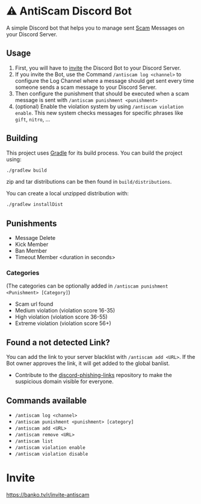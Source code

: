 # ⚠️ AntiScam Discord Bot

A simple Discord bot that helps you to manage sent [Scam](https://de.wikipedia.org/wiki/Scam) Messages on your Discord
Server.

## Usage

1. First, you will have to [invite](https://banko.tv/r/invite-antiscam) the Discord Bot to your Discord Server.
2. If you invite the Bot, use the Command `/antiscam log <channel>` to configure the Log Channel where a message should
   get sent every time someone sends a scam message to your Discord Server.
3. Then configure the punishment that should be executed when a scam message is sent
   with `/antiscam punishment <punishment>`
4. (optional) Enable the violation system by using `/antiscam violation enable`. This new system checks messages for specific phrases like `gift`, `nitro`, ...

## Building

This project uses [Gradle](https://gradle.org) for its build process. You can build the project using:

```bash
./gradlew build
```

zip and tar distributions can be then found in `build/distributions`.

You can create a local unzipped distribution with:

```bash
./gradlew installDist
```

## Punishments

- Message Delete
- Kick Member
- Ban Member
- Timeout Member \<duration in seconds\>

### Categories
(The categories can be optionally added in `/antiscam punishment <Punishment> [Category]`)

- Scam url found
- Medium violation (violation score 16-35)
- High violation (violation score 36-55)
- Extreme violation (violation score 56+)

## Found a not detected Link?

You can add the link to your server blacklist with `/antiscam add <URL>`. If the Bot owner approves the link, it will
get added to the global banlist.

- Contribute to the [discord-phishing-links](https://github.com/nikolaischunk/discord-phishing-links) repository to make
  the suspicious domain visible for everyone.

## Commands available

- `/antiscam log <channel>`
- `/antiscam punishment <punishment> [category]`
- `/antiscam add <URL>`
- `/antiscam remove <URL>`
- `/antiscam list`
- `/antiscam violation enable`
- `/antiscam violation disable`

# Invite

https://banko.tv/r/invite-antiscam
